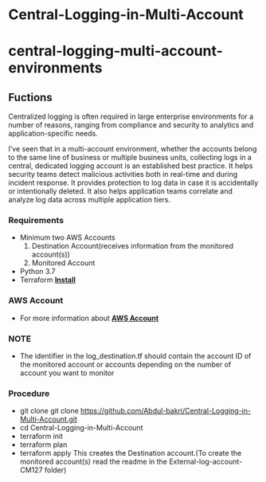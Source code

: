 # Central-Logging-in-Multi-Account

# central-logging-multi-account-environments
## Fuctions
Centralized logging is often required in large enterprise environments for a number of reasons, ranging from compliance and security to analytics and application-specific needs.

I’ve seen that in a multi-account environment, whether the accounts belong to the same line of business or multiple business units, collecting logs in a central, dedicated logging account is an established best practice. It helps security teams detect malicious activities both in real-time and during incident response. It provides protection to log data in case it is accidentally or intentionally deleted. It also helps application teams correlate and analyze log data across multiple application tiers.


### Requirements  
* Minimum two AWS Accounts
  1) Destination Account(receives information from the monitored account(s))
  2) Monitored Account
* Python 3.7
* Terraform 
**[Install](https://learn.hashicorp.com/terraform/getting-started/install.html)**

### AWS Account 
* For more information about 
**[AWS Account](https://aws.amazon.com/account/)**

### NOTE 
* The identifier in the log_destination.tf should contain the account ID of the monitored account or accounts depending on the number of account you want to monitor 


### Procedure
* git clone git clone https://github.com/Abdul-bakri/Central-Logging-in-Multi-Account.git
* cd Central-Logging-in-Multi-Account
* terraform init
* terraform plan 
* terraform apply
This creates the Destination account.(To create the monitored account(s) read the readme in the External-log-account-CM127 folder) 
